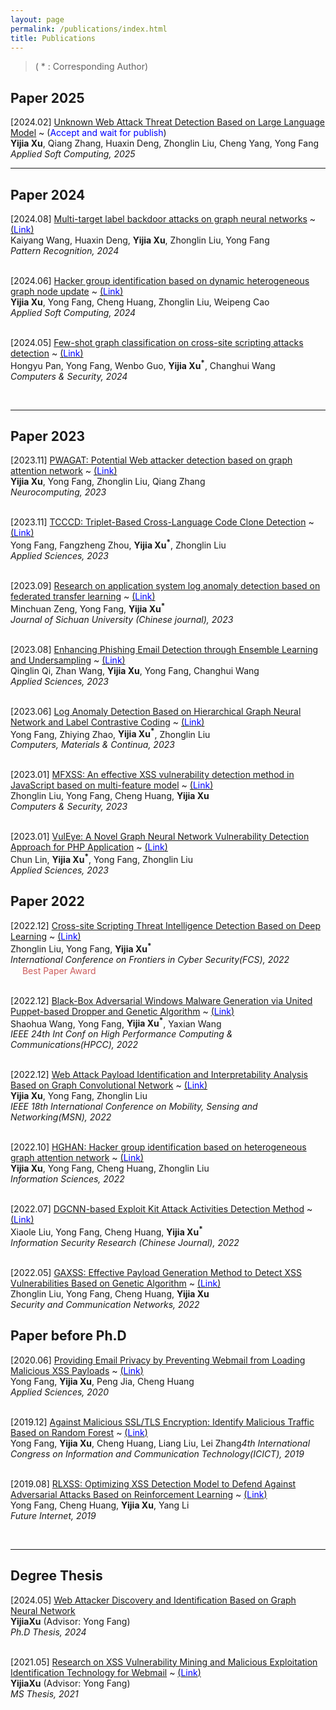 ```yaml
---
layout: page
permalink: /publications/index.html
title: Publications
---
```


> ( * : Corresponding Author)

## Paper 2025

\[2024.02\] <u>Unknown Web Attack Threat Detection Based on Large Language Model</u> ~ \(<font color=Blue>Accept and wait for publish</font>\)<br>**Yijia Xu**, Qiang Zhang, Huaxin Deng, Zhonglin Liu, Cheng Yang, Yong Fang<br>*Applied Soft Computing, 2025*

---

## Paper 2024

\[2024.08\] <u>Multi-target label backdoor attacks on graph neural networks</u> ~ [\(<font color=Blue>Link</font>\)](https://doi.org/10.1016/j.patcog.2024.110449)<br>Kaiyang Wang, Huaxin Deng, **Yijia Xu**, Zhonglin Liu, Yong Fang<br>*Pattern Recognition, 2024*

<br>\[2024.06\] <u>Hacker group identification based on dynamic heterogeneous graph node update</u> ~ [\(<font color=Blue>Link</font>\)](https://doi.org/10.1016/j.asoc.2024.111587)<br>**Yijia Xu**, Yong Fang, Cheng Huang, Zhonglin Liu, Weipeng Cao<br>*Applied Soft Computing, 2024*

<br>\[2024.05\] <u>Few-shot graph classification on cross-site scripting attacks detection</u> ~ [\(<font color=Blue>Link</font>\)](https://doi.org/10.1016/j.cose.2024.103749)<br>Hongyu Pan, Yong Fang, Wenbo Guo, **Yijia Xu<sup>\*</sup>**, Changhui Wang<br>*Computers & Security, 2024*

<br>

---

## Paper 2023

\[2023.11\] <u>PWAGAT: Potential Web attacker detection based on graph attention network</u> ~ [\(<font color=Blue>Link</font>\)](https://doi.org/10.1016/j.neucom.2023.126725)<br> **Yijia Xu**, Yong Fang, Zhonglin Liu, Qiang Zhang<br>*Neurocomputing, 2023*

<br>\[2023.11\] <u>TCCCD: Triplet-Based Cross-Language Code Clone Detection</u> ~ [\(<font color=Blue>Link</font>\)](https://doi.org/10.3390/app132112084)<br> Yong Fang, Fangzheng Zhou, **Yijia Xu<sup>\*</sup>**, Zhonglin Liu<br>*Applied Sciences, 2023*

<br>\[2023.09\] <u>Research on application system log anomaly detection based on federated transfer learning</u> ~ [\(<font color=Blue>Link</font>\)](https://doi.org/10.19907/j.0490-6756.2023.033002)<br> Minchuan Zeng, Yong Fang, **Yijia Xu<sup>\*</sup>**<br>*Journal of Sichuan University (Chinese journal), 2023*

<br>\[2023.08\] <u>Enhancing Phishing Email Detection through Ensemble Learning and Undersampling</u> ~ [\(<font color=Blue>Link</font>\)](https://doi.org/10.3390/app13158756)<br> Qinglin Qi, Zhan Wang, **Yijia Xu**, Yong Fang, Changhui Wang<br>*Applied Sciences, 2023*

<br>\[2023.06\] <u>Log Anomaly Detection Based on Hierarchical Graph Neural Network and Label Contrastive Coding</u> ~ [\(<font color=Blue>Link</font>\)](https://doi.org/10.32604/cmc.2023.033124)<br> Yong Fang, Zhiying Zhao, **Yijia Xu<sup>\*</sup>**, Zhonglin Liu<br>*Computers, Materials & Continua, 2023*

<br>\[2023.01\] <u>MFXSS: An effective XSS vulnerability detection method in JavaScript based on multi-feature model</u> ~ [\(<font color=Blue>Link</font>\)](https://doi.org/10.1016/j.cose.2022.103015)<br> Zhonglin Liu, Yong Fang, Cheng Huang, **Yijia Xu**<br>*Computers & Security, 2023*

<br>\[2023.01\] <u>VulEye: A Novel Graph Neural Network Vulnerability Detection Approach for PHP Application</u> ~ [\(<font color=Blue>Link</font>\)](https://doi.org/10.3390/app13020825)<br> Chun Lin,  **Yijia Xu<sup>\*</sup>**, Yong Fang, Zhonglin Liu<br>*Applied Sciences, 2023*


## Paper 2022

\[2022.12\] <u>Cross-site Scripting Threat Intelligence Detection Based on Deep Learning</u> ~ [\(<font color=Blue>Link</font>\)](https://doi.org/10.1007/978-981-19-8445-7_6)<br> Zhonglin Liu, Yong Fang, **Yijia Xu<sup>\*</sup>**<br>*International Conference on Frontiers in Cyber Security(FCS), 2022*<br> <img src="https://whiterabbitxyj.com/images/logo/trophy-star.png"  width="15" /> <font color=IndianRed>Best Paper Award</font>

<br>\[2022.12\] <u>Black-Box Adversarial Windows Malware Generation via United Puppet-based Dropper and Genetic Algorithm</u> ~ [\(<font color=Blue>Link</font>\)](https://doi.org/10.1109/hpcc-dss-smartcity-dependsys57074.2022.00113)<br> Shaohua Wang, Yong Fang, **Yijia Xu<sup>\*</sup>**, Yaxian Wang<br>*IEEE 24th Int Conf on High Performance Computing & Communications(HPCC), 2022*

<br>\[2022.12\] <u>Web Attack Payload Identification and Interpretability Analysis Based on Graph Convolutional Network</u> ~ [\(<font color=Blue>Link</font>\)](https://doi.org/10.1109/msn57253.2022.00071)<br> **Yijia Xu**, Yong Fang, Zhonglin Liu<br>*IEEE 18th International Conference on Mobility, Sensing and Networking(MSN), 2022*

<br>\[2022.10\] <u>HGHAN: Hacker group identification based on heterogeneous graph attention network</u> ~ [\(<font color=Blue>Link</font>\)](https://doi.org/10.1016/j.ins.2022.08.097)<br> **Yijia Xu**, Yong Fang, Cheng Huang, Zhonglin Liu<br>*Information Sciences, 2022*

<br>\[2022.07\] <u>DGCNN-based Exploit Kit Attack Activities Detection Method</u> ~ [\(<font color=Blue>Link</font>\)]()<br> Xiaole Liu, Yong Fang, Cheng Huang, **Yijia Xu<sup>\*</sup>**<br>*Information Security Research (Chinese Journal), 2022*

<br>\[2022.05\] <u>GAXSS: Effective Payload Generation Method to Detect XSS Vulnerabilities Based on Genetic Algorithm</u> ~ [\(<font color=Blue>Link</font>\)](https://doi.org/10.1155/2022/2031924)<br> Zhonglin Liu, Yong Fang, Cheng Huang, **Yijia Xu**<br>*Security and Communication Networks, 2022*

## Paper before Ph.D

\[2020.06\] <u>Providing Email Privacy by Preventing Webmail from Loading Malicious XSS Payloads</u> ~ [\(<font color=Blue>Link</font>\)](https://doi.org/10.3390/app10134425)<br> Yong Fang, **Yijia Xu**, Peng Jia, Cheng Huang<br>*Applied Sciences, 2020*

<br>\[2019.12\] <u>Against Malicious SSL/TLS Encryption: Identify Malicious Traffic Based on Random Forest</u> ~ [\(<font color=Blue>Link</font>\)](https://doi.org/10.1007/978-981-32-9343-4_10)<br> Yong Fang, **Yijia Xu**, Cheng Huang, Liang Liu, Lei Zhang*4th International Congress on Information and Communication Technology(ICICT), 2019*

<br>\[2019.08\] <u>RLXSS: Optimizing XSS Detection Model to Defend Against Adversarial Attacks Based on Reinforcement Learning</u> ~ [\(<font color=Blue>Link</font>\)](https://doi.org/10.3390/fi11080177)<br> Yong Fang, Cheng Huang, **Yijia Xu**, Yang Li<br>*Future Internet, 2019*

<br>

---

## Degree Thesis

\[2024.05\] <u>Web Attacker Discovery and Identification Based on Graph Neural Network</u> <br>**YijiaXu** (Advisor: Yong Fang)<br>*Ph.D Thesis, 2024*

<br>\[2021.05\] <u>Research on XSS Vulnerability Mining and Malicious Exploitation Identification Technology for Webmail</u> ~ [\(<font color=Blue>Link</font>\)](https://doi.org/10.27342/d.cnki.gscdu.2021.005136)<br> **YijiaXu** (Advisor: Yong Fang)<br>*MS Thesis, 2021*

  <br>
